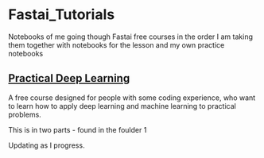 # Fastai_Tutorials
 Notebooks of me going though Fastai free courses in the order I am taking them together with notebooks for the lesson and my own practice notebooks

 

## [Practical Deep Learning](https://course.fast.ai/)
A free course designed for people with some coding experience, who want to learn how to apply deep learning and machine learning to practical problems.

This is in two parts - found in the foulder 1 

Updating as I progress.
